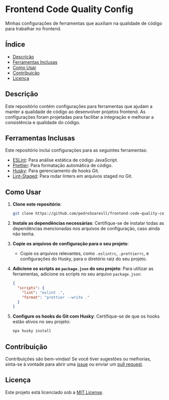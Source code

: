 # Frontend Code Quality Config

Minhas configurações de ferramentas que auxiliam na qualidade de código para trabalhar no frontend.

## Índice

- [Descrição](#descrição)
- [Ferramentas Inclusas](#ferramentas-inclusas)
- [Como Usar](#como-usar)
- [Contribuição](#contribuição)
- [Licença](#licença)

## Descrição

Este repositório contém configurações para ferramentas que ajudam a manter a qualidade de código ao desenvolver projetos frontend. As configurações foram projetadas para facilitar a integração e melhorar a consistência e qualidade do código.

## Ferramentas Inclusas

Este repositório inclui configurações para as seguintes ferramentas:

- [ESLint](https://eslint.org/): Para análise estática de código JavaScript.
- [Prettier](https://prettier.io/): Para formatação automática de código.
- [Husky](https://typicode.github.io/husky): Para gerenciamento de hooks Git.
- [Lint-Staged](https://github.com/okonet/lint-staged): Para rodar linters em arquivos staged no Git.

## Como Usar

1. **Clone este repositório**:
   ```bash
   git clone https://github.com/pedroSoaresll/frontend-code-quality-config.git
   ```

2. **Instale as dependências necessárias**:
   Certifique-se de instalar todas as dependências mencionadas nos arquivos de configuração, caso ainda não tenha.

3. **Copie os arquivos de configuração para o seu projeto**:
   - Copie os arquivos relevantes, como `.eslintrc`, `.prettierrc`, e configurações do Husky, para o diretório raiz do seu projeto.

4. **Adicione os scripts ao `package.json` do seu projeto**:
   Para utilizar as ferramentas, adicione os scripts no seu arquivo `package.json`:
   ```json
   {
     "scripts": {
       "lint": "eslint .",
       "format": "prettier --write ."
     }
   }
   ```

5. **Configure os hooks do Git com Husky**:
   Certifique-se de que os hooks estão ativos no seu projeto:
   ```bash
   npx husky install
   ```

## Contribuição

Contribuições são bem-vindas! Se você tiver sugestões ou melhorias, sinta-se à vontade para abrir uma [issue](https://github.com/pedroSoaresll/frontend-code-quality-config/issues) ou enviar um [pull request](https://github.com/pedroSoaresll/frontend-code-quality-config/pulls).

## Licença

Este projeto está licenciado sob a [MIT License](LICENSE).

